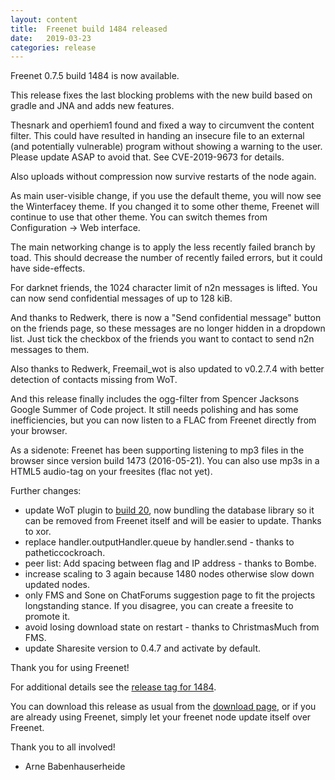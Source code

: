 ```yaml
---
layout: content
title:  Freenet build 1484 released
date:   2019-03-23
categories: release
---
```

Freenet 0.7.5 build 1484 is now available.

This release fixes the last blocking problems with the new build based
on gradle and JNA and adds new features.

Thesnark and operhiem1 found and fixed a way  to circumvent the content filter. This
could have resulted in handing an insecure file to an external (and potentially vulnerable)
program without showing a warning to the user. Please update ASAP to avoid that. See
CVE-2019-9673 for details.

Also uploads without compression now survive restarts of the node again.

As main user-visible change, if you use the default theme, you will
now see the Winterfacey theme. If you changed it to some other theme,
Freenet will continue to use that other theme. You can switch themes
from Configuration → Web interface.

The main networking change is to apply the less recently failed branch by toad. This should
decrease the number of recently failed errors, but it could have side-effects.

For darknet friends, the 1024 character limit of n2n messages is lifted. You can now send
confidential messages of up to 128 kiB.

And thanks to Redwerk, there is now a "Send confidential message"
button on the friends page, so these messages are no longer hidden in
a dropdown list.  Just tick the checkbox of the friends you want to
contact to send n2n messages to them.

Also thanks to Redwerk, Freemail_wot is also updated to v0.2.7.4 with better detection of
contacts missing from WoT.

And this release finally includes the ogg-filter from Spencer Jacksons Google Summer of Code
project. It still needs polishing and has some inefficiencies, but you can now listen to a FLAC
from Freenet directly from your browser.

As a sidenote: Freenet has been supporting listening to mp3 files in
the browser since version build 1473 (2016-05-21). You can also use
mp3s in a HTML5 audio-tag on your freesites (flac not yet).

Further changes:

- update WoT plugin to [build 20][], now bundling the database library so it can be removed from Freenet itself and will be easier to update. Thanks to xor.
- replace handler.outputHandler.queue by handler.send - thanks to patheticcockroach.
- peer list: Add spacing between flag and IP address - thanks to Bombe.
- increase scaling to 3 again because 1480 nodes otherwise slow down updated nodes.
- only FMS and Sone on ChatForums suggestion page to fit the projects longstanding stance. If you disagree, you can create a freesite to promote it.
- avoid losing download state on restart - thanks to ChristmasMuch from FMS.
- update Sharesite version to 0.4.7 and activate by default.

Thank you for using Freenet!

For additional details see the [release tag for 1484][releasetag1484].

You can download this release as usual from the [download page][],
or if you are already using Freenet, simply let your freenet node
update itself over Freenet.

Thank you to all involved!

- Arne Babenhauserheide

[releasetag1484]: https://github.com/freenet/fred/releases/tag/build01484
[build 20]: https://github.com/freenet/plugin-WebOfTrust/releases/tag/build0020
[download page]: pages/download.html
